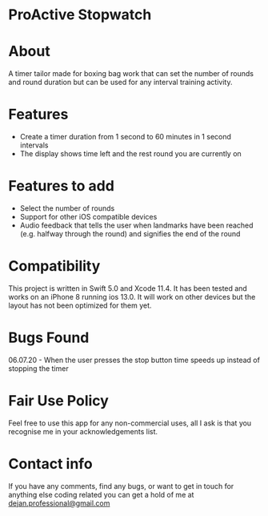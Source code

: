 # 

# ProActive Stopwatch

# About
A timer tailor made for boxing bag work that can set the number of rounds and round duration but can be used for any interval training activity.

# Features
- Create a timer duration from 1 second to 60 minutes in 1 second intervals
- The display shows time left and the rest round you are currently on

# Features to add
- Select the number of rounds
- Support for other iOS compatible devices
- Audio feedback that tells the user when landmarks have been reached (e.g. halfway through the round) and signifies the end of the round

#  Compatibility
This project is written in Swift 5.0 and Xcode 11.4. It has been tested and works on an iPhone 8 running ios 13.0. It will work on other devices but the layout has not been optimized for them yet. 

# Bugs Found
06.07.20 - When the user presses the stop button time speeds up instead of stopping the timer

# Fair Use Policy
Feel free to use this app for any non-commercial uses, all I ask is that you recognise me in your acknowledgements list.

# Contact info
If you have any comments, find any bugs, or want to get in touch for anything else coding related you can get a hold of me at
dejan.professional@gmail.com

